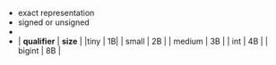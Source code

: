 - exact representation
- signed or unsigned
-
- | __qualifier__ | __size__ |
  |tiny | 1B|
  | small | 2B |
  | medium | 3B |
  | int | 4B |
  | bigint | 8B |
